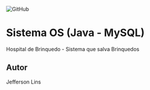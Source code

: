 ![GitHub](https://img.shields.io/github/license/jefferson2005/sistemaOS?style=plastic)
# Sistema OS (Java - MySQL)
Hospital de Brinquedo - Sistema que salva Brinquedos
## Autor 
Jefferson Lins
